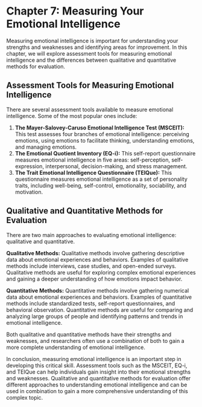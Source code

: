 Chapter 7: Measuring Your Emotional Intelligence
================================================

Measuring emotional intelligence is important for understanding your strengths and weaknesses and identifying areas for improvement. In this chapter, we will explore assessment tools for measuring emotional intelligence and the differences between qualitative and quantitative methods for evaluation.

Assessment Tools for Measuring Emotional Intelligence
-----------------------------------------------------

There are several assessment tools available to measure emotional intelligence. Some of the most popular ones include:

1. **The Mayer-Salovey-Caruso Emotional Intelligence Test (MSCEIT):** This test assesses four branches of emotional intelligence: perceiving emotions, using emotions to facilitate thinking, understanding emotions, and managing emotions.
2. **The Emotional Quotient Inventory (EQ-i):** This self-report questionnaire measures emotional intelligence in five areas: self-perception, self-expression, interpersonal, decision-making, and stress management.
3. **The Trait Emotional Intelligence Questionnaire (TEIQue):** This questionnaire measures emotional intelligence as a set of personality traits, including well-being, self-control, emotionality, sociability, and motivation.

Qualitative and Quantitative Methods for Evaluation
---------------------------------------------------

There are two main approaches to evaluating emotional intelligence: qualitative and quantitative.

**Qualitative Methods:** Qualitative methods involve gathering descriptive data about emotional experiences and behaviors. Examples of qualitative methods include interviews, case studies, and open-ended surveys. Qualitative methods are useful for exploring complex emotional experiences and gaining a deeper understanding of how emotions impact behavior.

**Quantitative Methods:** Quantitative methods involve gathering numerical data about emotional experiences and behaviors. Examples of quantitative methods include standardized tests, self-report questionnaires, and behavioral observation. Quantitative methods are useful for comparing and analyzing large groups of people and identifying patterns and trends in emotional intelligence.

Both qualitative and quantitative methods have their strengths and weaknesses, and researchers often use a combination of both to gain a more complete understanding of emotional intelligence.

In conclusion, measuring emotional intelligence is an important step in developing this critical skill. Assessment tools such as the MSCEIT, EQ-i, and TEIQue can help individuals gain insight into their emotional strengths and weaknesses. Qualitative and quantitative methods for evaluation offer different approaches to understanding emotional intelligence and can be used in combination to gain a more comprehensive understanding of this complex topic.
